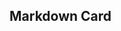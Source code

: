 ## Markdown Card

<webc-markdown-card content_path='en/web-pages/demos/index.md'></webc-markdown-card>